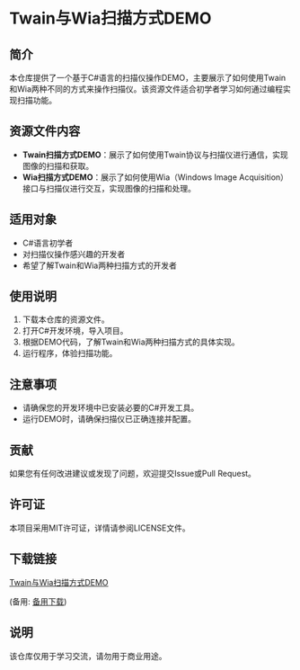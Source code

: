 # Twain与Wia扫描方式DEMO

## 简介

本仓库提供了一个基于C#语言的扫描仪操作DEMO，主要展示了如何使用Twain和Wia两种不同的方式来操作扫描仪。该资源文件适合初学者学习如何通过编程实现扫描功能。

## 资源文件内容

- **Twain扫描方式DEMO**：展示了如何使用Twain协议与扫描仪进行通信，实现图像的扫描和获取。
- **Wia扫描方式DEMO**：展示了如何使用Wia（Windows Image Acquisition）接口与扫描仪进行交互，实现图像的扫描和处理。

## 适用对象

- C#语言初学者
- 对扫描仪操作感兴趣的开发者
- 希望了解Twain和Wia两种扫描方式的开发者

## 使用说明

1. 下载本仓库的资源文件。
2. 打开C#开发环境，导入项目。
3. 根据DEMO代码，了解Twain和Wia两种扫描方式的具体实现。
4. 运行程序，体验扫描功能。

## 注意事项

- 请确保您的开发环境中已安装必要的C#开发工具。
- 运行DEMO时，请确保扫描仪已正确连接并配置。

## 贡献

如果您有任何改进建议或发现了问题，欢迎提交Issue或Pull Request。

## 许可证

本项目采用MIT许可证，详情请参阅LICENSE文件。

## 下载链接
[Twain与Wia扫描方式DEMO](https://pan.quark.cn/s/4a3948e62114) 

(备用: [备用下载](https://pan.baidu.com/s/1j6E05JgzrqSiI1BEQw_yHQ?pwd=1234))

## 说明

该仓库仅用于学习交流，请勿用于商业用途。
